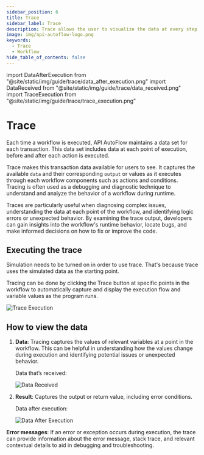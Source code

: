 ```yaml
---
sidebar_position: 6
title: Trace
sidebar_label: Trace
description: Trace allows the user to visualize the data at every step of the workflow.
image: img/api-autoflow-logo.png
keywords:
  - Trace
  - Workflow
hide_table_of_contents: false
---
```


import DataAfterExecution from "@site/static/img/guide/trace/data_after_execution.png"
import DataReceived from "@site/static/img/guide/trace/data_received.png"
import TraceExecution from "@site/static/img/guide/trace/trace_execution.png"

# Trace

Each time a workflow is executed, API AutoFlow maintains a data set for each transaction. This data set includes data at each point of execution, before and after each action is executed. 

Trace makes this transaction data available for users to see. It captures the available `data` and their corresponding `output` or values as it executes through each workflow components such as actions and conditions. Tracing is often used as a debugging and diagnostic technique to understand and analyze the behavior of a workflow during runtime.

Traces are particularly useful when diagnosing complex issues, understanding the data at each point of the workflow, and identifying logic errors or unexpected behavior. By examining the trace output, developers can gain insights into the workflow's runtime behavior, locate bugs, and make informed decisions on how to fix or improve the code.

## Executing the trace

Simulation needs to be turned on in order to use trace. That's because trace uses the simulated data as the starting point.

Tracing can be done by clicking the Trace button at specific points in the workflow to automatically capture and display the execution flow and variable values as the program runs.

<div class="myResponsiveImg">
    <img src={TraceExecution} alt="Trace Execution" class="myResponsiveImg"/>
</div>

## How to view the data

1. **Data**: Tracing captures the values of relevant variables at a point in the workflow. This can be helpful in understanding how the values change during execution and identifying potential issues or unexpected behavior.

   Data that’s received:

   <div class="myResponsiveImg">
   <img src={DataReceived} alt="Data Received" class="myResponsiveImg"/>
   </div>

2. **Result**: Captures the output or return value, including error conditions.

   Data after execution:

   <div class="myResponsiveImg">
   <img src={DataAfterExecution} alt="Data After Execution" class="myResponsiveImg"/>
   </div>

 **Error messages**: If an error or exception occurs during execution, the trace can provide information about the error message, stack trace, and relevant contextual details to aid in debugging and troubleshooting.

